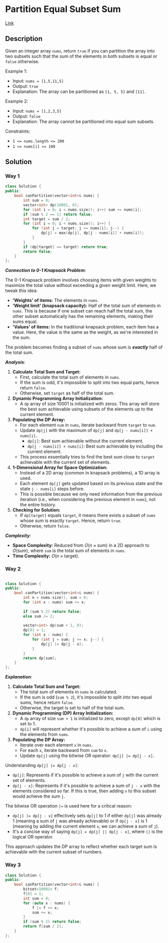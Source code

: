 # Partition Equal Subset Sum

[Link](https://leetcode.com/problems/partition-equal-subset-sum/description/)

## Description

Given an integer array `nums`, return `true` if you can partition the array into two subsets such that the sum of the elements in both subsets is equal or `false` otherwise.

Example 1:

- Input: `nums = [1,5,11,5]`
- Output: `true`
- Explanation: The array can be partitioned as `[1, 5, 5]` and `[11]`.

Example 2:

- Input: `nums = [1,2,3,5]`
- Output: `false`
- Explanation: The array cannot be partitioned into equal sum subsets.

Constraints:

- `1 <= nums.length <= 200`
- `1 <= nums[i] <= 100`

## Solution

### Way 1

```C++
class Solution {
public:
    bool canPartition(vector<int>& nums) {
        int sum = 0;
        vector<int> dp(10001, 0);
        for (int i = 0; i < nums.size(); i++) sum += nums[i];
        if (sum % 2 == 1) return false;
        int target = sum / 2;
        for (int i = 0; i < nums.size(); i++) {
            for (int j = target; j >= nums[i]; j--) {
                dp[j] = max(dp[j], dp[j - nums[i]] + nums[i]);
            }
        }
        if (dp[target] == target) return true;
        return false;
    }
};
```

***Connection to 0-1 Knapsack Problem***:

The 0-1 Knapsack problem involves choosing items with given weights to maximize the total value without exceeding a given weight limit. Here, we tweak this idea:

- **'Weights' of items:** The elements in `nums`.
- **'Weight limit' (knapsack capacity):** Half of the total sum of elements in `nums`. This is because if one subset can reach half the total sum, the other subset automatically has the remaining elements, making their sums equal.
- **'Values' of items:** In the traditional knapsack problem, each item has a value. Here, the value is the same as the weight, as we're interested in the sum.

The problem becomes finding a subset of `nums` whose sum is ***exactly*** half of the total sum.

***Analysis***:

1. **Calculate Total Sum and Target:**
   - First, calculate the total sum of elements in `nums`.
   - If the sum is odd, it's impossible to split into two equal parts, hence return `false`.
   - Otherwise, set `target` as half of the total sum.
2. **Dynamic Programming Array Initialization:**
   - A `dp` array of size 10001 is initialized with zeros. This array will store the best sum achievable using subsets of the elements up to the current element.
3. **Populating the DP Array:**
   - For each element `num` in `nums`, iterate backward from `target` to `num`.
   - Update `dp[j]` with the maximum of `dp[j]` and `dp[j - nums[i]] + nums[i]`.
     - `dp[j]`: Best sum achievable without the current element.
     - `dp[j - nums[i]] + nums[i]`: Best sum achievable by including the current element.
   - This process essentially tries to find the best sum close to `target` achievable with the current set of elements.
4. **1-Dimensional Array for Space Optimization:**
   - Instead of a 2D array (common in knapsack problems), a 1D array is used.
   - Each element `dp[j]` gets updated based on its previous state and the state `j - nums[i]` steps before.
   - This is possible because we only need information from the previous iteration (i.e., when considering the previous element in `nums`), not the entire history.
5. **Checking for Solution:**
   - If `dp[target]` equals `target`, it means there exists a subset of `nums` whose sum is exactly `target`. Hence, return `true`.
   - Otherwise, return `false`.

***Complexity***:

- **Space Complexity:** Reduced from $O(n\times \mathrm{sum})$ in a 2D approach to $O(\mathrm{sum})$, where `sum` is the total sum of elements in `nums`.
- **Time Complexity:** $O(n\times \mathrm{target})$.

### Way 2

```C++

class Solution {
public:
    bool canPartition(vector<int>& nums) {
        int n = nums.size(), sum = 0;
        for (int x : nums) sum += x;
        
        if (sum % 2) return false;
        else sum /= 2;
        
        vector<int> dp(sum + 1, 0);
        dp[0] = 1;
        for (int x : nums) {
            for (int j = sum; j >= x; j--) {
                dp[j] |= dp[j - x];
            }
        }
        return dp[sum];
    }
};
```

***Explanation***:

1. **Calculate Total Sum and Target:**
   - The total sum of elements in `nums` is calculated.
   - If the sum is odd (`sum % 2`), it's impossible to split into two equal sums, hence return `false`.
   - Otherwise, the target is set to half of the total sum.
2. **Dynamic Programming (DP) Array Initialization:**
   - A `dp` array of size `sum + 1` is initialized to zero, except `dp[0]` which is set to 1.
   - `dp[i]` will represent whether it's possible to achieve a sum of `i` using the elements from `nums`.
3. **Populating the DP Array:**
   - Iterate over each element `x` in `nums`.
   - For each `x`, iterate backward from `sum` to `x`.
   - Update `dp[j]` using the bitwise OR operator: `dp[j] |= dp[j - x]`.

Understanding `dp[j] |= dp[j - x]`:

- `dp[j]`: Represents if it's possible to achieve a sum of `j` with the current set of elements.
- `dp[j - x]`: Represents if it's possible to achieve a sum of `j - x` with the elements considered so far. If this is true, then adding `x` to this subset would achieve the sum `j`.

The bitwise OR operation `|=` is used here for a critical reason:

- `dp[j] |= dp[j - x]` effectively sets `dp[j]` to 1 if either `dp[j]` was already 1 (meaning a sum of `j` was already achievable) or if `dp[j - x]` is 1 (meaning by adding the current element `x`, we can achieve a sum of `j`).
- It's a concise way of saying `dp[j] = dp[j] || dp[j - x]`, where `||` is the logical OR operator.

This approach updates the DP array to reflect whether each target sum is achievable with the current subset of numbers.

### Way 3

```C++
class Solution {
public:
    bool canPartition(vector<int>& nums) {
        bitset<10001> f;
        f[0] = 1;
        int sum = 0;
        for (auto x : nums) {
            f |= f << x;
            sum += x;
        }
        if (sum % 2) return false;
        return f[sum / 2];
    }
};
```
